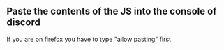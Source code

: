 ## Paste the contents of the JS into the console of discord

If you are on firefox you have to type "allow pasting" first
